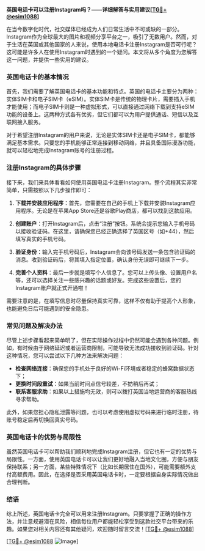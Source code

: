 **英国电话卡可以注册Instagram吗？——详细解答与实用建议[[TG💪+ @esim1088](https://t.me/s/esim1088)]**

在当今数字化时代，社交媒体已经成为人们日常生活中不可或缺的一部分。Instagram作为全球最大的图片和视频分享平台之一，吸引了无数用户。然而，对于生活在英国或其他国家的人来说，使用本地电话卡注册Instagram是否可行呢？这可能是许多人在使用Instagram时遇到的一个疑问。本文将从多个角度为您解答这一问题，并提供一些实用的建议。

### 英国电话卡的基本情况

首先，我们需要了解英国电话卡的基本功能和特点。英国的电话卡主要分为两种：实体SIM卡和电子SIM卡（eSIM）。实体SIM卡是传统的物理卡片，需要插入手机才能使用；而电子SIM卡则是一种虚拟形式，可以直接通过网络下载到支持eSIM功能的设备上。这两种方式各有优劣，但它们都可以为用户提供通话、短信以及互联网接入服务。

对于希望注册Instagram的用户来说，无论是实体SIM卡还是电子SIM卡，都能够满足基本需求。只要您的手机能够正常连接到移动网络，并且具备国际漫游功能，就可以轻松地完成Instagram账号的注册过程。

### 注册Instagram的具体步骤

接下来，我们来具体看看如何使用英国电话卡注册Instagram。整个流程其实非常简单，只需按照以下几步操作即可：

1. **下载并安装应用程序**：首先，您需要在自己的手机上下载并安装Instagram应用程序。无论是在苹果App Store还是谷歌Play商店，都可以找到这款应用。
   
2. **创建账户**：打开Instagram后，点击“注册”按钮。系统会提示您输入手机号码以接收验证码。在这里，请确保您已经正确选择了英国区号（如+44），然后填写真实的手机号码。

3. **验证身份**：输入完手机号码后，Instagram会向该号码发送一条包含验证码的消息。收到验证码后，将其填入指定位置，确认身份无误即可继续下一步。

4. **完善个人资料**：最后一步就是填写个人信息了。您可以上传头像、设置用户名等，还可以选择关注一些感兴趣的话题或好友。完成这些设置后，您的Instagram账户就正式开通啦！

需要注意的是，在填写信息时尽量保持真实可靠，这样不仅有助于提高个人形象，也能避免日后可能遇到的安全隐患。

### 常见问题及解决办法

尽管上述步骤看起来简单明了，但在实际操作过程中仍然可能会遇到各种问题。例如，有时候由于网络延迟或者运营商限制，可能导致无法成功接收到验证码。针对这种情况，您可以尝试以下几种方法来解决问题：

- **检查网络连接**：确保您的手机处于良好的Wi-Fi环境或者稳定的蜂窝数据状态下；
- **更换时间段重试**：如果当前时间点信号较差，不妨稍后再试；
- **联系客服求助**：如果以上措施均无效，则可以拨打英国当地运营商的客服热线寻求帮助。

此外，如果您担心隐私泄露等问题，也可以考虑使用虚拟号码来进行临时注册，待账号稳定后再切换回真实号码。

### 英国电话卡的优势与局限性

虽然英国电话卡可以帮助我们顺利地完成Instagram注册，但它也有一定的优势与局限性。一方面，使用英国电话卡可以让我们更好地融入当地文化圈，方便与朋友保持联系；另一方面，某些特殊情况下（比如长期居住在国外），可能需要额外支付高额费用。因此，在选择是否采用英国电话卡时，一定要根据自身实际情况做出合理判断。

### 结语

综上所述，英国电话卡完全可以用来注册Instagram。只要掌握了正确的操作方法，并注意规避潜在风险，相信每位用户都能轻松享受到这款社交平台带来的乐趣。如果您对相关内容还有其他疑问，欢迎随时留言交流！[[TG💪+ @esim1088](https://t.me/s/esim1088)]

[[TG💪+ @esim1088](https://t.me/s/esim1088) ![Image](https://i.postimg.cc/4NQfJmqS/Snipaste-2025-05-13-00-14-12.png)]